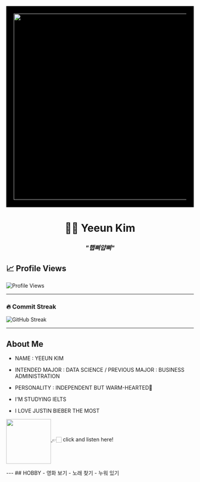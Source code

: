 <div align="center" style="background-color:black; padding:20px;">
  <img src="https://giffiles.alphacoders.com/219/219162.gif" width="500">
</div>

<h1 align="center">👩‍💻 Yeeun Kim </h1>

<h3 align="center"><i>"햅삐얍삐"</i></h3>

<p align="center">

  <!-- Animated typing SVG -->

</p>

## 📈 Profile Views

![Profile Views](https://komarev.com/ghpvc/?username=yeun04226&style=for-the-badge)

---

### 🔥 Commit Streak
![GitHub Streak](https://streak-stats.vercel.app/?user=yeun04226&theme=light&hide_border=true)

---
## About Me

* NAME : YEEUN KIM

* INTENDED MAJOR : DATA SCIENCE / PREVIOUS MAJOR : BUSINESS ADMINISTRATION

* PERSONALITY : INDEPENDENT BUT WARM-HEARTED🌼

* I'M STUDYING IELTS

* I LOVE JUSTIN BIEBER THE MOST  

<p>
  <a href="https://youtu.be/msGuqelopMA?si=RSFENETjNJ6d2Q05">
    <img src="https://img.youtube.com/vi/msGuqelopMA/0.jpg" width="120" align="middle">
  </a>
  👉🏻 click and listen here!
</p>
---
## HOBBY
- 영화 보기
- 노래 찾기
- 누워 있기
